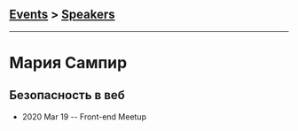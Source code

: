 ## [Events](../README.md) > [Speakers](../speakers.md)
---

# Мария Сампир

## Безопасность в веб
- 2020 Mar 19 -- Front-end Meetup    
